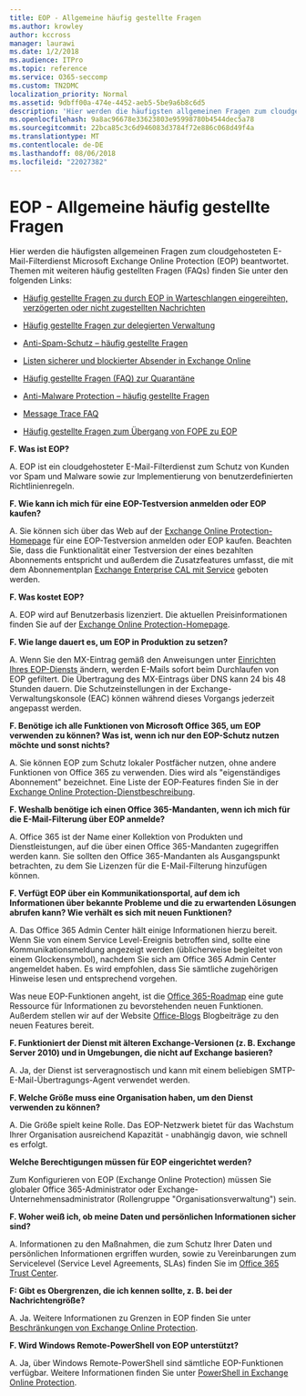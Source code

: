 ```yaml
---
title: EOP - Allgemeine häufig gestellte Fragen
ms.author: krowley
author: kccross
manager: laurawi
ms.date: 1/2/2018
ms.audience: ITPro
ms.topic: reference
ms.service: O365-seccomp
ms.custom: TN2DMC
localization_priority: Normal
ms.assetid: 9dbff00a-474e-4452-aeb5-5be9a6b8c6d5
description: 'Hier werden die häufigsten allgemeinen Fragen zum cloudgehosteten E-Mail-Filterdienst Microsoft Exchange Online Protection (EOP) beantwortet. Themen mit weiteren häufig gestellten Fragen (FAQs) finden Sie unter den folgenden Links:'
ms.openlocfilehash: 9a8ac96678e33623803e95998780b4544dec5a78
ms.sourcegitcommit: 22bca85c3c6d946083d3784f72e886c068d49f4a
ms.translationtype: MT
ms.contentlocale: de-DE
ms.lasthandoff: 08/06/2018
ms.locfileid: "22027382"
---
```

# <a name="eop-general-faq"></a>EOP - Allgemeine häufig gestellte Fragen

Hier werden die häufigsten allgemeinen Fragen zum cloudgehosteten E-Mail-Filterdienst Microsoft Exchange Online Protection (EOP) beantwortet. Themen mit weiteren häufig gestellten Fragen (FAQs) finden Sie unter den folgenden Links:
  
- [Häufig gestellte Fragen zu durch EOP in Warteschlangen eingereihten, verzögerten oder nicht zugestellten Nachrichten](eop-queued-deferred-and-bounced-messages-faq.md)
    
- [Häufig gestellte Fragen zur delegierten Verwaltung](delegated-administration-faq.md)
    
- [Anti-Spam-Schutz – häufig gestellte Fragen](../anti-spam-protection-faq.md)
    
- [Listen sicherer und blockierter Absender in Exchange Online](../safe-sender-and-blocked-sender-lists-faq.md)
    
- [Häufig gestellte Fragen (FAQ) zur Quarantäne](../quarantine-faq.md)
    
- [Anti-Malware Protection – häufig gestellte Fragen](../anti-malware-protection-faq-eop.md)
    
- [Message Trace FAQ](http://technet.microsoft.com/library/aa49e3f9-a5b1-4410-aac2-ddbbf3f5bfb2.aspx)
    
- [Häufig gestellte Fragen zum Übergang von FOPE zu EOP](http://technet.microsoft.com/library/e0e76b89-b0d3-4c0a-bfc8-137b579e983b.aspx)
    
 **F. Was ist EOP?**
  
A. EOP ist ein cloudgehosteter E-Mail-Filterdienst zum Schutz von Kunden vor Spam und Malware sowie zur Implementierung von benutzerdefinierten Richtlinienregeln.
  
 **F. Wie kann ich mich für eine EOP-Testversion anmelden oder EOP kaufen?**
  
A. Sie können sich über das Web auf der [Exchange Online Protection-Homepage](https://go.microsoft.com/fwlink/p/?LinkId=279912) für eine EOP-Testversion anmelden oder EOP kaufen. Beachten Sie, dass die Funktionalität einer Testversion der eines bezahlten Abonnements entspricht und außerdem die Zusatzfeatures umfasst, die mit dem Abonnementplan [Exchange Enterprise CAL mit Service](https://go.microsoft.com/fwlink/p/?LinkId=320619) geboten werden. 
  
 **F. Was kostet EOP?**
  
A. EOP wird auf Benutzerbasis lizenziert. Die aktuellen Preisinformationen finden Sie auf der [Exchange Online Protection-Homepage](https://go.microsoft.com/fwlink/p/?LinkId=279912).
  
 **F. Wie lange dauert es, um EOP in Produktion zu setzen?**
  
A. Wenn Sie den MX-Eintrag gemäß den Anweisungen unter [Einrichten Ihres EOP-Diensts](set-up-your-eop-service.md) ändern, werden E-Mails sofort beim Durchlaufen von EOP gefiltert. Die Übertragung des MX-Eintrags über DNS kann 24 bis 48 Stunden dauern. Die Schutzeinstellungen in der Exchange-Verwaltungskonsole (EAC) können während dieses Vorgangs jederzeit angepasst werden.
  
 **F. Benötige ich alle Funktionen von Microsoft Office 365, um EOP verwenden zu können? Was ist, wenn ich nur den EOP-Schutz nutzen möchte und sonst nichts?**
  
A. Sie können EOP zum Schutz lokaler Postfächer nutzen, ohne andere Funktionen von Office 365 zu verwenden. Dies wird als "eigenständiges Abonnement" bezeichnet. Eine Liste der EOP-Features finden Sie in der [Exchange Online Protection-Dienstbeschreibung](https://go.microsoft.com/fwlink/p/?LinkId=320619).
  
 **F. Weshalb benötige ich einen Office 365-Mandanten, wenn ich mich für die E-Mail-Filterung über EOP anmelde?**
  
A. Office 365 ist der Name einer Kollektion von Produkten und Dienstleistungen, auf die über einen Office 365-Mandanten zugegriffen werden kann. Sie sollten den Office 365-Mandanten als Ausgangspunkt betrachten, zu dem Sie Lizenzen für die E-Mail-Filterung hinzufügen können.
  
 **F. Verfügt EOP über ein Kommunikationsportal, auf dem ich Informationen über bekannte Probleme und die zu erwartenden Lösungen abrufen kann? Wie verhält es sich mit neuen Funktionen?**
  
A. Das Office 365 Admin Center hält einige Informationen hierzu bereit. Wenn Sie von einem Service Level-Ereignis betroffen sind, sollte eine Kommunikationsmeldung angezeigt werden (üblicherweise begleitet von einem Glockensymbol), nachdem Sie sich am Office 365 Admin Center angemeldet haben. Es wird empfohlen, dass Sie sämtliche zugehörigen Hinweise lesen und entsprechend vorgehen.
  
Was neue EOP-Funktionen angeht, ist die [Office 365-Roadmap](https://office.microsoft.com/en-us/products/office-365-roadmap-FX104343353.aspx) eine gute Ressource für Informationen zu bevorstehenden neuen Funktionen. Außerdem stellen wir auf der Website [Office-Blogs](https://go.microsoft.com/fwlink/p/?LinkId=392724) Blogbeiträge zu den neuen Features bereit. 
  
 **F. Funktioniert der Dienst mit älteren Exchange-Versionen (z. B. Exchange Server 2010) und in Umgebungen, die nicht auf Exchange basieren?**
  
A. Ja, der Dienst ist serveragnostisch und kann mit einem beliebigen SMTP-E-Mail-Übertragungs-Agent verwendet werden.
  
 **F. Welche Größe muss eine Organisation haben, um den Dienst verwenden zu können?**
  
A. Die Größe spielt keine Rolle. Das EOP-Netzwerk bietet für das Wachstum Ihrer Organisation ausreichend Kapazität - unabhängig davon, wie schnell es erfolgt.
  
 **Welche Berechtigungen müssen für EOP eingerichtet werden?**
  
Zum Konfigurieren von EOP (Exchange Online Protection) müssen Sie globaler Office 365-Administrator oder Exchange-Unternehmensadministrator (Rollengruppe "Organisationsverwaltung") sein.
  
 **F. Woher weiß ich, ob meine Daten und persönlichen Informationen sicher sind?**
  
A. Informationen zu den Maßnahmen, die zum Schutz Ihrer Daten und persönlichen Informationen ergriffen wurden, sowie zu Vereinbarungen zum Servicelevel (Service Level Agreements, SLAs) finden Sie im [Office 365 Trust Center](https://go.microsoft.com/fwlink/p/?LinkId=285405).
  
 **F: Gibt es Obergrenzen, die ich kennen sollte, z. B. bei der Nachrichtengröße?**
  
A. Ja. Weitere Informationen zu Grenzen in EOP finden Sie unter [Beschränkungen von Exchange Online Protection](https://go.microsoft.com/fwlink/p/?LinkId=402617). 
  
 **F. Wird Windows Remote-PowerShell von EOP unterstützt?**
  
A. Ja, über Windows Remote-PowerShell sind sämtliche EOP-Funktionen verfügbar. Weitere Informationen finden Sie unter [PowerShell in Exchange Online Protection](http://technet.microsoft.com/library/f7918a88-774a-405e-945b-bc2f5ee9f748.aspx).
  

